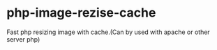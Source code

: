 # php-image-rezise-cache
Fast php resizing image with cache.(Can by used with apache or other server php)
